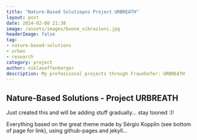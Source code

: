 ```yaml
---
title: "Nature-Based Solutiopns Project URBREATH"
layout: post
date: 2024-02-08 21:38
image: /assets/images/buone_vibrazioni.jpg
headerImage: false
tag:
- nature-based-solutions
- urban
- research
category: project
author: niklaseffenberger
description: My professional projects through Fraunhofer: URBREATH
---
```


## Nature-Based Solutions - Project URBREATH

Just created this and will be adding stuff gradually... stay tooned :)!

Everything based on the great theme made by Sérgio Kopplin (see bottom of page for link), using github-pages and jekyll...
